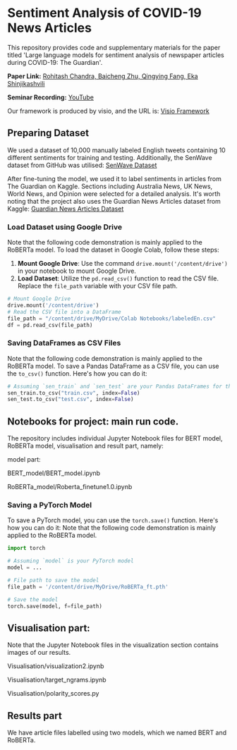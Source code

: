 # Sentiment Analysis of COVID-19 News Articles

This repository provides code and supplementary materials for the paper titled 'Large language models for sentiment analysis of newspaper articles during COVID-19: The Guardian'.

**Paper Link:** [Rohitash Chandra, Baicheng Zhu, Qingying Fang, Eka Shinjikashvili](https://arxiv.org/abs/2405.13056)

**Seminar Recording:** [YouTube](https://www.youtube.com/watch?v=TU6Vvoj4U5Y&ab_channel=transitional-ai)

Our framework is produced by visio, and the URL is: [Visio Framework](https://unsw-my.sharepoint.com/:u:/g/personal/z5427897_ad_unsw_edu_au/EW4Py1_GtdtLhjuj5xHRWjYBWmh_vkWNVqkMFsQkK0wwmw?e=yvtldM)

## Preparing Dataset

We used a dataset of 10,000 manually labeled English tweets containing 10 different sentiments for training and testing. Additionally, the SenWave dataset from GitHub was utilised: 
[SenWave Dataset](https://github.com/gitdevqiang/SenWave?tab=readme-ov-file#senwave-a-fine-grained-sentiment-analysis-dataset-for-covid-19-tweets)

After fine-tuning the model, we used it to label sentiments in articles from The Guardian on Kaggle. Sections including Australia News, UK News, World News, and Opinion were selected 
for a detailed analysis. It's worth noting that the project also uses the Guardian News Articles dataset from Kaggle: 
[Guardian News Articles Dataset](https://www.kaggle.com/datasets/adityakharosekar2/guardian-news-articles)

### Load Dataset using Google Drive
Note that the following code demonstration is mainly applied to the RoBERTa model.
To load the dataset in Google Colab, follow these steps:

1. **Mount Google Drive**: Use the command `drive.mount('/content/drive')` in your notebook to mount Google Drive.
2. **Load Dataset**: Utilize the `pd.read_csv()` function to read the CSV file. Replace the `file_path` variable with your CSV file path.

```python
# Mount Google Drive
drive.mount('/content/drive')
# Read the CSV file into a DataFrame
file_path = "/content/drive/MyDrive/Colab Notebooks/labeledEn.csv"
df = pd.read_csv(file_path)
```
### Saving DataFrames as CSV Files
Note that the following code demonstration is mainly applied to the RoBERTa model.
To save a Pandas DataFrame as a CSV file, you can use the `to_csv()` function. Here's how you can do it:

```python
# Assuming `sen_train` and `sen_test` are your Pandas DataFrames for the training and testing sets
sen_train.to_csv("train.csv", index=False)
sen_test.to_csv("test.csv", index=False)
```


## Notebooks for project: main run code.
The repository includes individual Jupyter Notebook files for BERT model, RoBERTa model, visualisation and result part, namely:

model part:

BERT_model/BERT_model.ipynb

RoBERTa_model/Roberta_finetune1.0.ipynb

### Saving a PyTorch Model

To save a PyTorch model, you can use the `torch.save()` function. Here's how you can do it:
Note that the following code demonstration is mainly applied to the RoBERTa model.
```python
import torch

# Assuming `model` is your PyTorch model
model = ...

# File path to save the model
file_path = '/content/drive/MyDrive/RoBERTa_ft.pth'

# Save the model
torch.save(model, f=file_path)
```

## Visualisation part:

Note that the Jupyter Notebook files in the visualization section contains images of our results.

Visualisation/visualization2.ipynb

Visualisation/target_ngrams.ipynb

Visualisation/polarity_scores.py

## Results part

We have article files labelled using two models, which we named BERT and RoBERTa.
